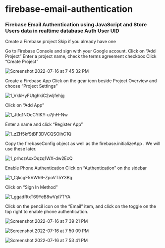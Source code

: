 # firebase-email-authentication

<h3>Firebase Email Authentication using JavaScript and Store Users data in realtime database Auth User UID</h3>

Create a Firebase project
Skip if you already have one

Go to Firebase Console and sign with your Google account.
Click on “Add Project”
Enter a project name, check the terms agreement checkbox
Click “Create Project”

![Screenshot 2022-07-16 at 7 45 32 PM](https://user-images.githubusercontent.com/94792977/179358597-974f47c1-9303-4c32-be9f-e91aa279df95.png)

Create a Firebase App
Click on the gear icon beside Project Overview and choose “Project Settings”

![1_VkkHyFUtghkiC2wljfehjg](https://user-images.githubusercontent.com/94792977/179358627-477fdc9d-63fb-4659-9658-405fcfe512d6.png)

Click on “Add App”

![1_JtIq1NOcCYlKY-u7jhH-Nw](https://user-images.githubusercontent.com/94792977/179358635-9fe73575-953b-4c94-b589-240693c27786.png)

Enter a name and click “Register App”

![1_zZH5kfStBF3DVCQSOihC1Q](https://user-images.githubusercontent.com/94792977/179358654-1adbdb8c-430b-4120-8346-bf39e0a6b148.png)

Copy the firebaseConfig object as well as the firebase.initializeApp . We will use these later.

![1_prhczAxxOqzq1WX-dw2EcQ](https://user-images.githubusercontent.com/94792977/179358687-53326466-7b9c-476f-8b5d-8a141a3ed96f.png)

Enable Phone Authentication
Click on “Authentication” on the sidebar

![1_CjkcgF5VWh6-ZpoVT5Y3Bg](https://user-images.githubusercontent.com/94792977/179358247-6d4b58a5-af1b-4077-af03-136e1d274f44.png)

Click on “Sign In Method”

![1_ggadRtxT69YeB8wVpl7TYA](https://user-images.githubusercontent.com/94792977/179358266-6993b2fc-a279-439b-b483-1c90e7b800d2.png)

Click on the pencil icon on the “Email” item, and click on the toggle on the top right to enable phone authentication.


![Screenshot 2022-07-16 at 7 39 21 PM](https://user-images.githubusercontent.com/94792977/179358325-edcdc7cc-35d6-4966-97bd-875dcc396361.png)


![Screenshot 2022-07-16 at 7 50 09 PM](https://user-images.githubusercontent.com/94792977/179358809-54404a9e-48b6-4e39-8993-21dbacbbe4d7.png)

![Screenshot 2022-07-16 at 7 53 41 PM](https://user-images.githubusercontent.com/94792977/179358865-ab9f0f5d-0094-433e-8460-1e5652c5def8.png)


